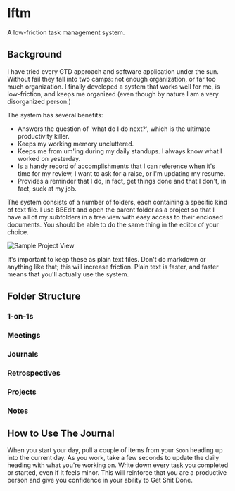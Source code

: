 # lftm
A low-friction task management system.

## Background
I have tried every GTD approach and software application under the sun. Without fail they fall into two camps: not enough organization, or far too much organization. I finally developed a system that works well for me, is low-friction, and keeps me organized (even though by nature I am a very disorganized person.)

The system has several benefits:
  * Answers the question of 'what do I do next?', which is the ultimate productivity killer.
  * Keeps my working memory uncluttered.
  * Keeps me from um'ing during my daily standups. I always know what I worked on yesterday.
  * Is a handy record of accomplishments that I can reference when it's time for my review, I want to ask for a raise, or I'm updating my resume.
  * Provides a reminder that I do, in fact, get things done and that I don't, in fact, suck at my job.

The system consists of a number of folders, each containing a specific kind of text file. I use BBEdit and open the parent folder as a project so that I have all of my subfolders in a tree view with easy access to their enclosed documents. You should be able to do the same thing in the editor of your choice.

![Sample Project View](daily_example.png)

It's important to keep these as plain text files. Don't do markdown or anything like that; this will increase friction. Plain text is faster, and faster means that you'll actually use the system.

## Folder Structure

### 1-on-1s

### Meetings

### Journals

### Retrospectives

### Projects

### Notes

## How to Use The Journal
When you start your day, pull a couple of items from your `Soon` heading up into the current day. As you work, take a few seconds to update the daily heading with what you're working on. Write down every task you completed or started, even if it feels minor. This will reinforce that you are a productive person and give you confidence in your ability to Get Shit Done.
